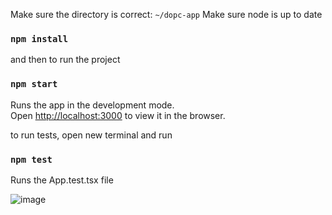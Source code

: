 Make sure the directory is correct:
`~/dopc-app`
Make sure node is up to date
### `npm install`

and then to run the project
### `npm start`

Runs the app in the development mode.\
Open [http://localhost:3000](http://localhost:3000) to view it in the browser.

to run tests, open new terminal and run
### `npm test`

Runs the App.test.tsx file


![image](https://github.com/user-attachments/assets/8c174457-ae17-4c47-9c17-6d58581ada17)




